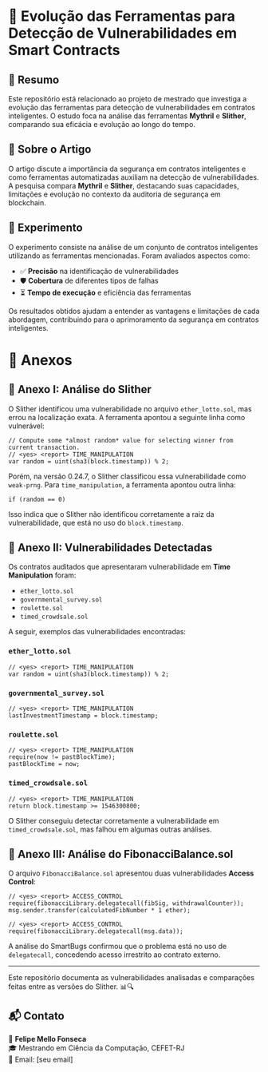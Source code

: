 # 📌 Evolução das Ferramentas para Detecção de Vulnerabilidades em Smart Contracts

## 📖 Resumo

Este repositório está relacionado ao projeto de mestrado que investiga a evolução das ferramentas para detecção de vulnerabilidades em contratos inteligentes. O estudo foca na análise das ferramentas **Mythril** e **Slither**, comparando sua eficácia e evolução ao longo do tempo.

## 📝 Sobre o Artigo

O artigo discute a importância da segurança em contratos inteligentes e como ferramentas automatizadas auxiliam na detecção de vulnerabilidades. A pesquisa compara **Mythril** e **Slither**, destacando suas capacidades, limitações e evolução no contexto da auditoria de segurança em blockchain.

## 🔬 Experimento

O experimento consiste na análise de um conjunto de contratos inteligentes utilizando as ferramentas mencionadas. Foram avaliados aspectos como:

- ✅ **Precisão** na identificação de vulnerabilidades
- 🛡️ **Cobertura** de diferentes tipos de falhas
- ⏳ **Tempo de execução** e eficiência das ferramentas

Os resultados obtidos ajudam a entender as vantagens e limitações de cada abordagem, contribuindo para o aprimoramento da segurança em contratos inteligentes.


# 📑 Anexos

## 📌 Anexo I: Análise do Slither

O Slither identificou uma vulnerabilidade no arquivo `ether_lotto.sol`, mas errou na localização exata. A ferramenta apontou a seguinte linha como vulnerável:

```solidity
// Compute some *almost random* value for selecting winner from current transaction.
// <yes> <report> TIME_MANIPULATION
var random = uint(sha3(block.timestamp)) % 2;
```

Porém, na versão 0.24.7, o Slither classificou essa vulnerabilidade como `weak-prng`. Para `time_manipulation`, a ferramenta apontou outra linha:

```solidity
if (random == 0)
```

Isso indica que o Slither não identificou corretamente a raiz da vulnerabilidade, que está no uso do `block.timestamp`.

## 📌 Anexo II: Vulnerabilidades Detectadas

Os contratos auditados que apresentaram vulnerabilidade em **Time Manipulation** foram:

- `ether_lotto.sol`
- `governmental_survey.sol`
- `roulette.sol`
- `timed_crowdsale.sol`

A seguir, exemplos das vulnerabilidades encontradas:

### `ether_lotto.sol`
```solidity
// <yes> <report> TIME_MANIPULATION
var random = uint(sha3(block.timestamp)) % 2;
```

### `governmental_survey.sol`
```solidity
// <yes> <report> TIME_MANIPULATION
lastInvestmentTimestamp = block.timestamp;
```

### `roulette.sol`
```solidity
// <yes> <report> TIME_MANIPULATION
require(now != pastBlockTime);
pastBlockTime = now;
```

### `timed_crowdsale.sol`
```solidity
// <yes> <report> TIME_MANIPULATION
return block.timestamp >= 1546300800;
```

O Slither conseguiu detectar corretamente a vulnerabilidade em `timed_crowdsale.sol`, mas falhou em algumas outras análises.

## 📌 Anexo III: Análise do FibonacciBalance.sol

O arquivo `FibonacciBalance.sol` apresentou duas vulnerabilidades **Access Control**:

```solidity
// <yes> <report> ACCESS_CONTROL
require(fibonacciLibrary.delegatecall(fibSig, withdrawalCounter));
msg.sender.transfer(calculatedFibNumber * 1 ether);
```

```solidity
// <yes> <report> ACCESS_CONTROL
require(fibonacciLibrary.delegatecall(msg.data));
```

A análise do SmartBugs confirmou que o problema está no uso de `delegatecall`, concedendo acesso irrestrito ao contrato externo.

---

Este repositório documenta as vulnerabilidades analisadas e comparações feitas entre as versões do Slither. 📊🔍





## 📬 Contato

👤 **Felipe Mello Fonseca**  
🎓 Mestrando em Ciência da Computação, CEFET-RJ  
📧 Email: [seu email]



